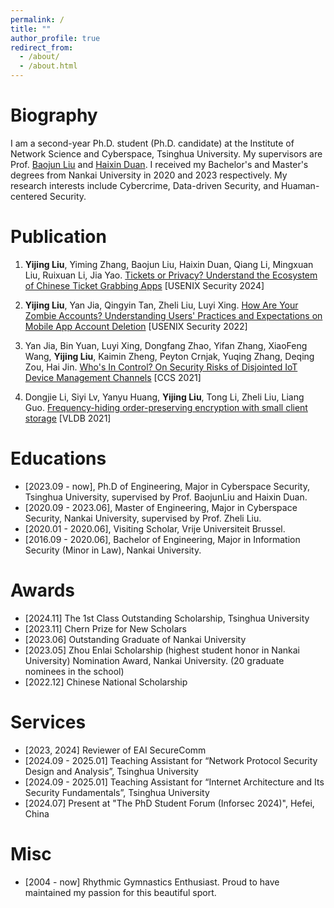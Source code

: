 ```yaml
---
permalink: /
title: ""
author_profile: true
redirect_from: 
  - /about/
  - /about.html
---
```

Biography 
======
I am a second-year Ph.D. student (Ph.D. candidate) at the Institute of Network Science and Cyberspace, Tsinghua University. My supervisors are Prof. [Baojun Liu](https://www.liubaojun.org/) and [Haixin Duan](https://netsec.ccert.edu.cn/people/duanhx/). I received my Bachelor's and Master's degrees from Nankai University in 2020 and 2023 respectively. My research interests include Cybercrime, Data-driven Security, and Huaman-centered Security. 


Publication 
====== 
1. **Yijing Liu**, Yiming Zhang, Baojun Liu, Haixin Duan, Qiang Li, Mingxuan Liu, Ruixuan Li, Jia Yao. [Tickets or Privacy? Understand the Ecosystem of Chinese Ticket Grabbing Apps](https://www.usenix.org/conference/usenixsecurity24/presentation/liu-yijing) \[USENIX Security 2024\] 


2. **Yijing Liu**, Yan Jia, Qingyin Tan, Zheli Liu, Luyi Xing. [How Are Your Zombie Accounts? Understanding Users' Practices and Expectations on Mobile App Account Deletion](https://www.usenix.org/conference/usenixsecurity22/presentation/liu-yijing) \[USENIX Security 2022\]  


3. Yan Jia, Bin Yuan, Luyi Xing, Dongfang Zhao, Yifan Zhang, XiaoFeng Wang, **Yijing Liu**, Kaimin Zheng, Peyton Crnjak, Yuqing Zhang, Deqing Zou, Hai Jin. [Who's In Control? On Security Risks of Disjointed IoT Device Management Channels](https://dl.acm.org/doi/10.1145/3460120.3484592) \[CCS 2021\]


4. Dongjie Li, Siyi Lv, Yanyu Huang, **Yijing Liu**, Tong Li, Zheli Liu, Liang Guo. [Frequency-hiding order-preserving encryption with small client storage](https://vldb.org/pvldb/vol14/p3295-li.pdf) \[VLDB 2021\]

  

Educations
======
* \[2023.09 - now\], Ph.D of Engineering, Major in Cyberspace Security, Tsinghua University, supervised by Prof. BaojunLiu and Haixin Duan.
* \[2020.09 - 2023.06\], Master of Engineering, Major in Cyberspace Security, Nankai University, supervised by Prof. Zheli Liu.
* \[2020.01 - 2020.06\], Visiting Scholar, Vrije Universiteit Brussel.
* \[2016.09 - 2020.06\], Bachelor of Engineering, Major in Information Security (Minor in Law), Nankai University.


Awards
======
* \[2024.11\] The 1st Class Outstanding Scholarship, Tsinghua University
* \[2023.11\] Chern Prize for New Scholars 
* \[2023.06\] Outstanding Graduate of Nankai University
* \[2023.05\] Zhou Enlai Scholarship (highest student honor in Nankai University) Nomination Award, Nankai University. (20 graduate nominees in the school)
* \[2022.12\] Chinese National Scholarship


Services
======
* \[2023, 2024\] Reviewer of EAI SecureComm
* \[2024.09 - 2025.01\] Teaching Assistant for “Network Protocol Security Design and Analysis”, Tsinghua University
* \[2024.09 - 2025.01\] Teaching Assistant for “Internet Architecture and Its Security Fundamentals”, Tsinghua University
* \[2024.07\] Present at "The PhD Student Forum (Inforsec 2024)", Hefei, China

Misc
======
* \[2004 - now\] Rhythmic Gymnastics Enthusiast. Proud to have maintained my passion for this beautiful sport.

